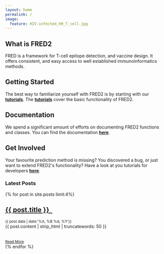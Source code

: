 ```yaml
---
layout: home
permalink: /
image:
  feature: HIV-infected_H9_T_cell.jpg
---
```


<div class="tiles">

<div class="tile">
  <h2 class="post-title">What is FRED2</h2>
  <p class="post-excerpt">FRED is a framework for T-cell epitope detection, and vaccine design. It offers consistent, 
  and easy access to well established immunoinformatics methods.</p>
</div><!-- /.tile -->

<div class="tile">
  <h2 class="post-title">Getting Started</h2>
  <p class="post-excerpt">The best way to familiarize yourself with FRED2 is by starting with our 
  <b><a href="https://github.com/FRED-2/Fred2/tree/master/Fred2/tutorials">tutorials</a></b>. The 
  <b><a href="https://github.com/FRED-2/Fred2/tree/master/Fred2/tutorials">tutorials</a></b> cover the basic 
  functionality of FRED2.</p>
</div><!-- /.tile -->

<div class="tile">
  <h2 class="post-title">Documentation</h2>
  <p class="post-excerpt">We spend a significant amount of efforts on documenting FRED2 functions and classes. 
  You can find the documentation <b><a href="fred2.readthedocs.org">here</a></b>.</p>
</div><!-- /.tile -->

<div class="tile">
  <h2 class="post-title">Get Involved</h2>
  <p class="post-excerpt">Your favourite prediction method is missing? You discovered a bug, or just want to extend 
  FRED2's functionality? Have a look at you tutorials for developers 
  <b><a href="https://github.com/FRED-2/Fred2/wiki#for-developers">here</a></b>.</p>
</div><!-- /.tile -->

</div><!-- /.tiles -->


<div class="archive-wrap">
    <h3> Latest Posts </h3>
    <div class="bullets">
        {% for post in site.posts limit:4%}
        <div class="bullet one-col-bullet">
            <div class="bullet-icon">
                <a href="{{ site.url }}{{ post.url }}"><img src="{{ site.url }}/images/{{ post.image.teaser }}" alt=""></a>
            </div>
            <div class="bullet-content">
                <h2><a href="{{ site.url }}{{ post.url }}">{{ post.title }}  &nbsp;</a></h2>
                <small>{{ post.date | date:'%A, %B %d, %Y'}}</small>
                <article class="excerpt">{{ post.content | strip_html | truncatewords: 50 }}</article>
                <br></br>
                <small><a class="pull-left marginBottom10" href="{{post.url | prepend: site.baseurl }}">Read More</a></small>
            </div>
        </div>
        {% endfor %}
    </div>

</div><!-- /.tiles -->